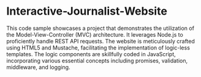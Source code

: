 # Interactive-Journalist-Website
This code sample showcases a project that demonstrates the utilization of the Model-View-Controller (MVC) architecture. 
It leverages Node.js to proficiently handle REST API requests. The website is meticulously crafted using HTML5 and Mustache, facilitating the implementation of logic-less templates. 
The logic components are skillfully coded in JavaScript, incorporating various essential concepts including promises, validation, middleware, and logging.
